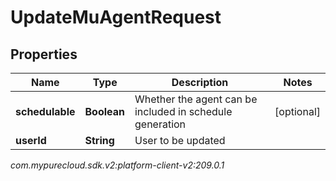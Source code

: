 # UpdateMuAgentRequest


## Properties

| Name | Type | Description | Notes |
| ------------ | ------------- | ------------- | ------------- |
| **schedulable** | **Boolean** | Whether the agent can be included in schedule generation |  [optional] |
| **userId** | **String** | User to be updated |  |




_com.mypurecloud.sdk.v2:platform-client-v2:209.0.1_
